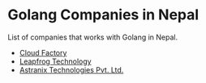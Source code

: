 # Golang Companies in Nepal

List of companies that works with Golang in Nepal.

- [Cloud Factory](https://www.cloudfactory.com/)
- [Leapfrog Technology](https://www.lftechnology.com/)
- [Astranix Technologies Pvt. Ltd.](https://astranix.com/)
